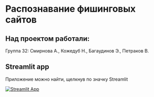 # Распознавание фишинговых сайтов 

## Над проектом работали:

Группа 32: Смирнова А., Кожедуб Н., Багаудинов Э., Петраков В.


## Streamlit app
Приложение можно найти, щелкнув по значку Streamlit

[![Streamlit App](https://static.streamlit.io/badges/streamlit_badge_black_white.svg)]([https://smirnovaanastasia1234-te-hello-tseu9h.streamlit.app/]([https://smirnovaanastasia1234-final-hw-url-zt7air.streamlit.app/](https://smirnovaanastasia1234-final-hw-url-zt7air.streamlit.app/)))


